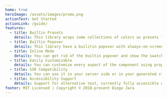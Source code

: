```yaml
---
home: true
heroImage: /assets/images/promo.png
actionText: Get Started
actionLink: /guide/
features:
  - title: Builtin Presets
    details: This library wraps some collections of colors as presets for usage in common scenarios.
  - title: Builtin Popover
    details: This library have a builitin popover with always-on-screen functionality.
  - title: Inline Mode
    details: You can get rid of the builtin popover and show the swatches in your custom UI.
  - title: Easily Customizable
    details: You can customize every aspect of the component using props and slots.
  - title: SSR Compatibility
    details: You can use it in your server side or in your generated static page. Easily use it with Nuxt.js.
  - title: Accessibility Support
    details: Support for alternative text, currently fully accessible with the inline mode
footer: MIT Licensed | Copyright © 2018-present Diego Jara
---
```

